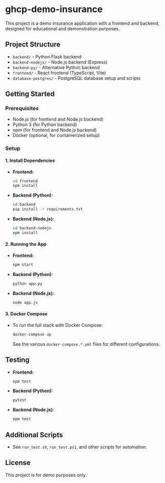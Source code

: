 # ghcp-demo-insurance

This project is a demo insurance application with a frontend and backend, designed for educational and demonstration purposes.

## Project Structure

- `backend/` - Python Flask backend
- `backend-nodejs/` - Node.js backend (Express)
- `backend-py/` - Alternative Python backend
- `frontend/` - React frontend (TypeScript, Vite)
- `database-postgres/` - PostgreSQL database setup and scripts

## Getting Started

### Prerequisites
- Node.js (for frontend and Node.js backend)
- Python 3 (for Python backend)
- npm (for frontend and Node.js backend)
- Docker (optional, for containerized setup)

### Setup

#### 1. Install Dependencies
- **Frontend:**
  ```sh
  cd frontend
  npm install
  ```
- **Backend (Python):**
  ```sh
  cd backend
  pip install -r requirements.txt
  ```
- **Backend (Node.js):**
  ```sh
  cd backend-nodejs
  npm install
  ```

#### 2. Running the App
- **Frontend:**
  ```sh
  npm start
  ```
- **Backend (Python):**
  ```sh
  python app.py
  ```
- **Backend (Node.js):**
  ```sh
  node app.js
  ```

#### 3. Docker Compose
- To run the full stack with Docker Compose:
  ```sh
  docker-compose up
  ```
  See the various `docker-compose.*.yml` files for different configurations.

## Testing
- **Frontend:**
  ```sh
  npm test
  ```
- **Backend (Python):**
  ```sh
  pytest
  ```
- **Backend (Node.js):**
  ```sh
  npm test
  ```

## Additional Scripts
- See `run_test.sh`, `run_test.ps1`, and other scripts for automation.

## License
This project is for demo purposes only.
